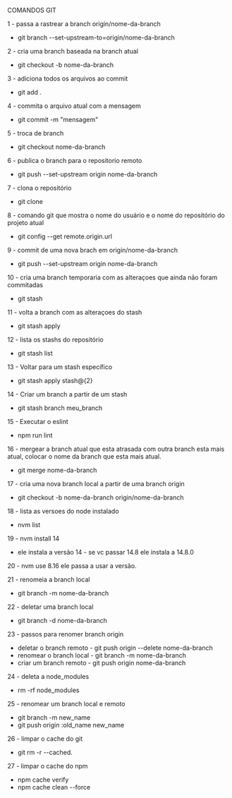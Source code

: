 COMANDOS GIT 

1 - passa a rastrear a branch origin/nome-da-branch
- git branch --set-upstream-to=origin/nome-da-branch  

2 - cria uma branch baseada na branch atual
- git checkout -b nome-da-branch 

3 - adiciona todos os arquivos ao commit
- git add . 

4 - commita o arquivo atual com a mensagem
- git commit -m "mensagem" 

5 - troca de branch
- git checkout nome-da-branch 

6 - publica o branch para o repositorio remoto
- git push --set-upstream origin nome-da-branch

7 - clona o repositório
- git clone 

8 - comando git que mostra o nome do usuário e o nome do repositório do projeto atual 
- git config --get remote.origin.url

9 - commit de uma nova brach em origin/nome-da-branch
- git push --set-upstream origin nome-da-branch

10 - cria uma branch temporaria com as alteraçoes que ainda não foram commitadas
- git stash

11 - volta a branch com as alteraçoes do stash
- git stash apply

12 - lista os stashs do repositório
- git stash list

13 - Voltar para um stash específico
- git stash apply stash@{2}

14 - Criar um branch a partir de um stash
- git stash branch meu_branch

15 - Executar o eslint
- npm run lint

16 - mergear a branch atual que esta atrasada com outra branch esta mais atual, colocar o nome da branch que esta mais atual.
- git merge nome-da-branch 

17 - cria uma nova branch local a partir de uma branch origin
- git checkout -b nome-da-branch origin/nome-da-branch

18 - lista as versoes do node instalado 
- nvm list 

19 - nvm install 14
- ele instala a versão 14 - se vc passar 14.8  ele instala a 14.8.0

20 - nvm use 8.16 ele passa a usar a versão.

21 - renomeia a branch local
- git branch -m nome-da-branch

22 - deletar uma branch local
- git branch -d nome-da-branch

23 - passos para renomer branch origin
- deletar o branch remoto - git push origin --delete nome-da-branch
- renomear o branch local - git branch -m nome-da-branch
- criar um branch remoto - git push origin nome-da-branch

24 - deleta a node_modules
- rm -rf node_modules

25 - renomear um branch local e remoto 
 - git branch -m new_name
 - git push origin :old_name new_name

26 - limpar o cache do git
- git rm -r --cached.

27 - limpar o cache do npm
- npm cache verify
- npm cache clean --force

